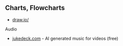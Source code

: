 Charts, Flowcharts
------------------

* [draw.io/](https://www.draw.io/)

Audio

* [jukedeck.com](https://www.jukedeck.com/pricing) - AI generated music for videos (free)
